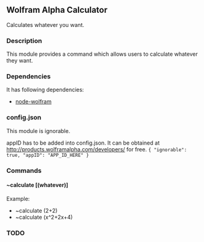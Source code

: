 ## Wolfram Alpha Calculator

Calculates whatever you want.

### Description

This module provides a command which allows users to calculate whatever they want.

### Dependencies

It has following dependencies:
+ [node-wolfram](https://github.com/strax/node-wolfram)

### config.json

This module is ignorable.

appID has to be added into config.json. It can be obtained at
http://products.wolframalpha.com/developers/ for free.
`{
    "ignorable": true,
    "appID": "APP_ID_HERE"
}`

### Commands

#### ~calculate [(whatever)]

Example:
+ ~calculate (2+2)
+ ~calculate (x^2+2x+4)

### TODO